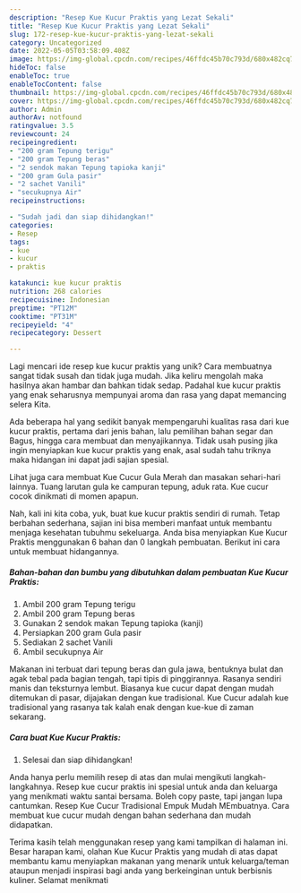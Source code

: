 ```yaml
---
description: "Resep Kue Kucur Praktis yang Lezat Sekali"
title: "Resep Kue Kucur Praktis yang Lezat Sekali"
slug: 172-resep-kue-kucur-praktis-yang-lezat-sekali
category: Uncategorized
date: 2022-05-05T03:58:09.408Z
image: https://img-global.cpcdn.com/recipes/46ffdc45b70c793d/680x482cq70/kue-kucur-praktis-foto-resep-utama.jpg
hideToc: false
enableToc: true
enableTocContent: false
thumbnail: https://img-global.cpcdn.com/recipes/46ffdc45b70c793d/680x482cq70/kue-kucur-praktis-foto-resep-utama.jpg
cover: https://img-global.cpcdn.com/recipes/46ffdc45b70c793d/680x482cq70/kue-kucur-praktis-foto-resep-utama.jpg
author: Admin
authorAv: notfound
ratingvalue: 3.5
reviewcount: 24
recipeingredient:
- "200 gram Tepung terigu"
- "200 gram Tepung beras"
- "2 sendok makan Tepung tapioka kanji"
- "200 gram Gula pasir"
- "2 sachet Vanili"
- "secukupnya Air"
recipeinstructions:

- "Sudah jadi dan siap dihidangkan!"
categories:
- Resep
tags:
- kue
- kucur
- praktis

katakunci: kue kucur praktis 
nutrition: 268 calories
recipecuisine: Indonesian
preptime: "PT12M"
cooktime: "PT31M"
recipeyield: "4"
recipecategory: Dessert

---
```





Lagi mencari ide resep kue kucur praktis yang unik? Cara membuatnya sangat tidak susah dan tidak juga mudah. Jika keliru mengolah maka hasilnya akan hambar dan bahkan tidak sedap. Padahal kue kucur praktis yang enak seharusnya mempunyai aroma dan rasa yang dapat memancing selera Kita.





Ada beberapa hal yang sedikit banyak mempengaruhi kualitas rasa dari kue kucur praktis, pertama dari jenis bahan, lalu pemilihan bahan segar dan Bagus, hingga cara membuat dan menyajikannya. Tidak usah pusing jika ingin menyiapkan kue kucur praktis yang enak,      asal sudah tahu triknya maka hidangan ini dapat jadi sajian spesial.














Lihat juga cara membuat Kue Cucur Gula Merah dan masakan sehari-hari lainnya. Tuang larutan gula ke campuran tepung, aduk rata. Kue cucur cocok dinikmati di momen apapun.






Nah, kali ini kita coba, yuk, buat kue kucur praktis sendiri di rumah. Tetap berbahan sederhana, sajian ini bisa memberi manfaat untuk membantu menjaga kesehatan tubuhmu sekeluarga. Anda bisa menyiapkan Kue Kucur Praktis menggunakan 6 bahan dan 0 langkah pembuatan. Berikut ini cara untuk membuat hidangannya.

<!--inarticleads1-->

##### Bahan-bahan dan bumbu yang dibutuhkan dalam pembuatan Kue Kucur Praktis:

1. Ambil 200 gram Tepung terigu
1. Ambil 200 gram Tepung beras
1. Gunakan 2 sendok makan Tepung tapioka (kanji)
1. Persiapkan 200 gram Gula pasir
1. Sediakan 2 sachet Vanili
1. Ambil secukupnya Air


Makanan ini terbuat dari tepung beras dan gula jawa, bentuknya bulat dan agak tebal pada bagian tengah, tapi tipis di pinggirannya. Rasanya sendiri manis dan teksturnya lembut. Biasanya kue cucur dapat dengan mudah ditemukan di pasar, dijajakan dengan kue tradisional. Kue Cucur adalah kue tradisional yang rasanya tak kalah enak dengan kue-kue di zaman sekarang. 

<!--inarticleads2-->

##### Cara buat Kue Kucur Praktis:


1. Selesai dan siap dihidangkan!

Anda hanya perlu memilih resep di atas dan mulai mengikuti langkah-langkahnya. Resep kue cucur praktis ini spesial untuk anda dan keluarga yang menikmati waktu santai bersama. Boleh copy paste, tapi jangan lupa cantumkan. Resep Kue Cucur Tradisional Empuk Mudah MEmbuatnya. Cara membuat kue cucur mudah dengan bahan sederhana dan mudah didapatkan. 

Terima kasih telah menggunakan resep yang kami tampilkan di halaman ini. Besar harapan kami, olahan Kue Kucur Praktis yang mudah di atas dapat membantu kamu menyiapkan makanan yang menarik untuk keluarga/teman ataupun menjadi inspirasi bagi anda yang berkeinginan untuk berbisnis kuliner. Selamat menikmati
